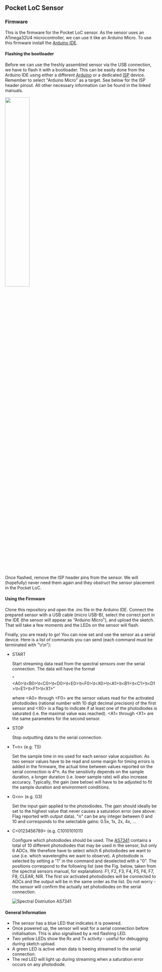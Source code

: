 ## Pocket LoC Sensor

### Firmware
This is the firmware for the Pocket LoC sensor. As the sensor uses an ATmega32U4 microcontroller, we can use it like an Arduino Micro. To use this firmware install the [Arduino IDE](https://www.arduino.cc/en/software).

#### Flashing the bootloader
Before we can use the freshly assembled sensor via the USB connection, we have to flash it with a bootloader. This can be easily done from the Arduino IDE using either a different [Arduino](https://docs.arduino.cc/built-in-examples/arduino-isp/ArduinoISP#the-bootloader) or a dedicated [ISP](https://docs.arduino.cc/hacking/software/Bootloader#burning-the-bootloader) device. Remember to select "Arduino Micro" as a target. See below for the ISP header pinout. All other necessary information can be found in the linked manuals.

<img src="https://github.com/Pocket-LoC/Sensor/blob/main/Firmware/ISP%20Pinout.png" width="40%"/>

Once flashed, remove the ISP header pins from the sensor. We will (hopefully) never need them again and they obstruct the sensor placement in the Pocket LoC.

#### Using the Firmware
Clone this repository and open the .ino file in the Arduino IDE. Connect the prepared sensor with a USB cable (micro USB-B), select the correct port in the IDE (the sensor will appear as "Arduino Micro"), and upload the sketch. That will take a few moments and the LEDs on the sensor will flash.

Finally, you are ready to go! You can now set and use the sensor as a serial device. Here is a list of commands you can send (each command must be terminated with "\r\n"):

- START

  Start streaming data read from the spectral sensors over the serial connection. The data will have the format 
  
  "\<A0>\t\<B0>\t\<C0>\t\<D0>\t\<E0>\t\<F0>\t\<X0>\t\<A1>\t\<B1>\t\<C1>\t\<D1>\t\<E1>\t\<F1>\t\<X1>"
  
  where \<A0> through \<F0> are the sensor values read for the activated photodiodes (rational number with 10 digit decimal precision) of the first sensor and \<X0> is a flag to indicate if at least one of the photodiodes is saturated (i.e. the maximal value was reached). \<A1> through \<X1> are the same parameters for the second sensor.
 
- STOP
 
  Stop outputting data to the serial connection.
  
- T\<n> (e.g. T5)
  
  Set the sample time in ms used for each sensor value acquisition. As two sensor values have to be read and some margin for timing errors is added in the firmware, the actual time between values reported on the serial connection is 4*n. As the sensitivity depends on the sample duration, a longer duration (i.e. lower sample rate) will also increase accuracy. Typically, the gain (see below) will have to be adjusted to fit the sample duration and environment conditions.
  
- G\<n> (e.g. G3)
  
  Set the input gain applied to the photodiodes. The gain should ideally be set to the highest value that never causes a saturation error (see above: Flag reported with output data). "n" can be any integer between 0 and 10 and corresponds to the selectable gains: 0.5x, 1x, 2x, 4x, ...
  
- C<0123456789> (e.g. C1010101011)
  
  Configure which photodiodes should be used. The [AS7341](https://ams.com/en/as7341) contains a total of 10 different photodiodes that may be used in the sensor, but only 6 ADCs. We therefore have to select which 6 photodiodes we want to use (i.e. which wavelengths we want to observe). A photodiode is selected by setting a "1" in the command and deselected with a "0". The positions correspond to the following list (see the Fig. below, taken from the spectral sensors manual, for explanation): F1, F2, F3, F4, F5, F6, F7, F8, CLEAR, NIR. The first six activated photodiodes will be connected to ADCs and the output will be in the same order as the list. Do not worry - the sensor will confirm the actually set photodiodes on the serial connection.
  
  ![Spectral Distriution AS7341](https://user-images.githubusercontent.com/42568983/200896588-a6347954-e436-44e7-8c64-45ed0d1019f8.PNG)

#### General Information

- The sensor has a blue LED that indicates it is powered.
- Once powered up, the sensor will wait for a serial connection before initialisation. This is also signalised by a red flashing LED.
- Two yellow LEDs show the Rx and Tx activity - useful for debugging during sketch upload.
- A green LED is active when data is beeing streamed to the serial connection.
- The red LED will light up during streaming when a saturation error occurs on any photodiode.


